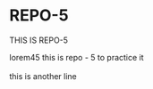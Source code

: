 # REPO-5
THIS IS REPO-5
<div> lorem45 this is repo - 5 to practice it</div>
<br>
this is another line 